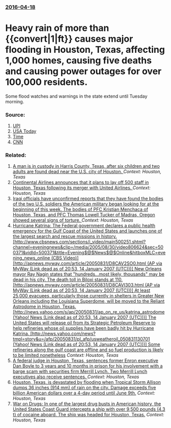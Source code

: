 ### [2016-04-18](/news/2016/04/18/index.md)

# Heavy rain of more than {{convert|1|ft}} causes major flooding in Houston, Texas, affecting 1,000 homes, causing five deaths and causing power outages for over 100,000 residents. 

Some flood watches and warnings in the state extend until Tuesday morning.


### Source:

1. [UPI](http://www.upi.com/Top_News/US/2016/04/18/Texas-governor-declares-disaster-in-9-counties-amid-punishing-rain-flooding-several-dead/7441460988705/?spt=rln&or=2)
2. [USA Today](http://www.usatoday.com/story/news/nation-now/2016/04/18/texas-rain-flooding/83176532/)
3. [Time](http://time.com/4298661/houston-flooding-weather-rain-flash-floods/?xid=homepage)
4. [CNN](http://www.cnn.com/2016/04/18/us/houston-texas-flooding/index.html)

### Related:

1. [A man is in custody in Harris County, Texas, after six children and two adults are found dead near the U.S. city of Houston. ](/news/2015/08/8/a-man-is-in-custody-in-harris-county-texas-after-six-children-and-two-adults-are-found-dead-near-the-u-s-city-of-houston.md) _Context: Houston, Texas_
2. [Continental Airlines announces that it plans to lay off 500 staff in Houston, Texas following its merger with United Airlines. ](/news/2011/02/7/continental-airlines-announces-that-it-plans-to-lay-off-500-staff-in-houston-texas-following-its-merger-with-united-airlines.md) _Context: Houston, Texas_
3. [ Iraqi officials have unconfirmed reports that they have found the bodies of the two U.S. soldiers the American military began looking for at the beginning of this week. The bodies of PFC Kristian Menchaca of Houston, Texas, and PFC Thomas Lowell Tucker of Madras, Oregon showed several signs of torture. ](/news/2006/06/20/iraqi-officials-have-unconfirmed-reports-that-they-have-found-the-bodies-of-the-two-u-s-soldiers-the-american-military-began-looking-for-a.md) _Context: Houston, Texas_
4. [ Hurricane Katrina: The Federal government declares a public health emergency for the Gulf Coast of the United States and launches one of the largest search and rescue missions in history. [http://www.cbsnews.com/sections/i_video/main500251.shtml?channel=eveningnews&clip=/media/2005/08/30/video806624&sec=500371&vidId=500371&title=Evening$@$News$@$Online&hitboxMLC=evening_news_online (CBS Video)] [http://apnews.myway.com/article/20050831/D8CAV2SO0.html (AP via MyWay (Link dead as of 20:53, 14 January 2007 (UTC)))] New Orleans mayor Ray Nagin states that "hundreds...most likely, thousands" may be dead in his city.  The death toll in Biloxi stands at 110. [http://apnews.myway.com/article/20050831/D8CAVI303.html (AP via MyWay (Link dead as of 20:53, 14 January 2007 (UTC)))] At least 25,000 evacuees, particularly those currently in shelters in Greater New Orleans including the Louisiana Superdome, will be moved to the Reliant Astrodome in Houston, Texas. [http://news.yahoo.com/s/ap/20050831/ap_on_re_us/katrina_astrodome (Yahoo! News (Link dead as of 20:53, 14 January 2007 (UTC)))] The United States will release oil from its Strategic Petroleum Reserve to help refineries whose oil supplies have been badly hit by Hurricane Katrina. [http://news.yahoo.com/news?tmpl=story&u=/afp/20050831/pl_afp/usweatheroil_050831130701 (Yahoo! News (Link dead as of 20:53, 14 January 2007 (UTC)))]  Some refineries along the gulf coast are offline and so fuel production is likely to be limited nonetheless](/news/2005/08/31/hurricane-katrina-p-the-federal-government-declares-a-public-health-emergency-for-the-gulf-coast-of-the-united-states-and-launches-one-of-t.md) _Context: Houston, Texas_
5. [ A federal judge in Houston, Texas, sentences former Enron executive Dan Boyle to 3 years and 10 months in prison for his involvement with a barge scam with securities firm Merrill Lynch. Two Merrill Lynch executives also receive sentences. ](/news/2005/05/12/a-federal-judge-in-houston-texas-sentences-former-enron-executive-dan-boyle-to-3-years-and-10-months-in-prison-for-his-involvement-with-a.md) _Context: Houston, Texas_
6. [ Houston, Texas, is devastated by flooding when Tropical Storm Allison dumps 36&nbsp;inches (914&nbsp;mm) of rain on the city. Damage exceeds five billion American dollars over a 4-day period until June 9th.](/news/2001/06/5/houston-texas-is-devastated-by-flooding-when-tropical-storm-allison-dumps-36-nbsp-inches-914-nbsp-mm-of-rain-on-the-city-damage-exceed.md) _Context: Houston, Texas_
7. [ War on Drugs: In one of the largest drug busts in American history, the United States Coast Guard intercepts a ship with over 9,500 pounds (4.3 t) of cocaine aboard. The ship was headed for Houston, Texas.](/news/1999/01/21/war-on-drugs-in-one-of-the-largest-drug-busts-in-american-history-the-united-states-coast-guard-intercepts-a-ship-with-over-9-500-pounds.md) _Context: Houston, Texas_
